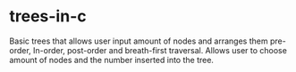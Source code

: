 # trees-in-c

Basic trees that allows user input amount of nodes and arranges them pre-order, In-order, post-order and breath-first traversal.
Allows user to choose amount of nodes and the number inserted into the tree.
